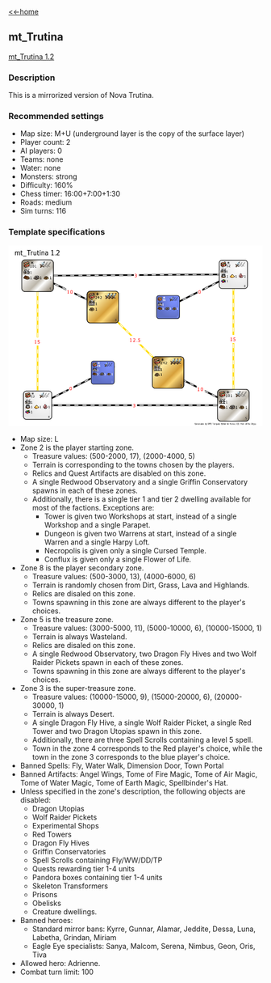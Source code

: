 [<<-home](../..)

## mt_Trutina

[mt_Trutina 1.2](./mt_Trutina%201.2.zip)

### Description
This is a mirrorized version of Nova Trutina.

### Recommended settings
* Map size: M+U (underground layer is the copy of the surface layer)
* Player count: 2
* AI players: 0
* Teams: none
* Water: none
* Monsters: strong
* Difficulty: 160%
* Chess timer: 16:00+7:00+1:30
* Roads: medium
* Sim turns: 116

### Template specifications

![](graph.png)

* Map size: L
* Zone 2 is the player starting zone.
    * Treasure values: (500-2000, 17), (2000-4000, 5)
    * Terrain is corresponding to the towns chosen by the players.
    * Relics and Quest Artifacts are disabled on this zone.
    * A single Redwood Observatory and a single Griffin Conservatory spawns in each of these zones.
    * Additionally, there is a single tier 1 and tier 2 dwelling available for most of the factions. Exceptions are:
        * Tower is given two Workshops at start, instead of a single Workshop and a single Parapet.
        * Dungeon is given two Warrens at start, instead of a single Warren and a single Harpy Loft.
        * Necropolis is given only a single Cursed Temple.
        * Conflux is given only a single Flower of Life.
* Zone 8 is the player secondary zone.
    * Treasure values: (500-3000, 13), (4000-6000, 6)
    * Terrain is randomly chosen from Dirt, Grass, Lava and Highlands.
    * Relics are disaled on this zone.
    * Towns spawning in this zone are always different to the player's choices.
* Zone 5 is the treasure zone.
    * Treasure values: (3000-5000, 11), (5000-10000, 6), (10000-15000, 1)
    * Terrain is always Wasteland.
    * Relics are disaled on this zone.
    * A single Redwood Observatory, two Dragon Fly Hives and two Wolf Raider Pickets spawn in each of these zones.
    * Towns spawning in this zone are always different to the player's choices.
* Zone 3 is the super-treasure zone.
    * Treasure values: (10000-15000, 9), (15000-20000, 6), (20000-
    30000, 1)
    * Terrain is always Desert.
    * A single Dragon Fly Hive, a single Wolf Raider Picket, a single Red Tower and two Dragon Utopias spawn in this zone.
    * Additionally, there are three Spell Scrolls containing a level 5 spell.
    * Town in the zone 4 corresponds to the Red player's choice, while the town in the zone 3 corresponds to the blue player's choice.
* Banned Spells: Fly, Water Walk, Dimension Door, Town Portal
* Banned Artifacts: Angel Wings, Tome of Fire Magic, Tome of Air Magic, Tome of Water Magic, Tome of Earth Magic, Spellbinder's Hat.
* Unless specified in the zone's description, the following objects are disabled:
    * Dragon Utopias
    * Wolf Raider Pickets
    * Experimental Shops
    * Red Towers
    * Dragon Fly Hives
    * Griffin Conservatories
    * Spell Scrolls containing Fly/WW/DD/TP
    * Quests rewarding tier 1-4 units
    * Pandora boxes containing tier 1-4 units
    * Skeleton Transformers
    * Prisons
    * Obelisks
    * Creature dwellings.
* Banned heroes:
    * Standard mirror bans: Kyrre, Gunnar, Alamar, Jeddite, Dessa, Luna, Labetha, Grindan, Miriam
    * Eagle Eye specialists: Sanya, Malcom, Serena, Nimbus, Geon, Oris, Tiva
* Allowed hero: Adrienne.
* Combat turn limit: 100